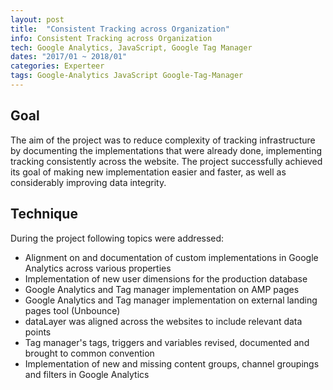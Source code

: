 ```yaml
---
layout: post
title:  "Consistent Tracking across Organization"
info: Consistent Tracking across Organization
tech: Google Analytics, JavaScript, Google Tag Manager
dates: "2017/01 ~ 2018/01" 
categories: Experteer
tags: Google-Analytics JavaScript Google-Tag-Manager
---
```


## Goal
The aim of the project was to reduce complexity of tracking infrastructure by documenting the implementations that 
were already done, implementing tracking consistently across the website. The project successfully achieved its goal of making new implementation easier and faster, as well as considerably improving data integrity.


## Technique
During the project following topics were 
addressed:
- Alignment on and documentation of custom implementations in Google Analytics across various properties
- Implementation of new user dimensions for the production database
- Google Analytics and Tag manager implementation on AMP pages
- Google Analytics and Tag manager implementation on external landing pages tool (Unbounce)
- dataLayer was aligned across the websites to include relevant data points
- Tag manager's tags, triggers and variables revised, documented and brought to common convention
- Implementation of new and missing content groups, channel groupings and filters in Google Analytics 

